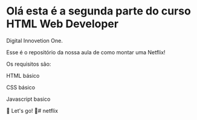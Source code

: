 # Olá esta é a segunda parte do curso HTML Web Developer
Digital Innovetion One.

Esse é o repositório da nossa aula de como montar uma Netflix!

Os requisitos são:

HTML básico

CSS básico

Javascript basico

🚀 Let's go! 🚀# netflix
